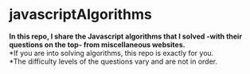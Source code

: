# javascriptAlgorithms
__In this repo, I share the Javascript algorithms that I solved -with their questions on the top- from miscellaneous websites.__
<br>
*If you are into solving algorithms, this repo is exactly for you.
<br>
*The difficulty levels of the questions vary and are not in order.

